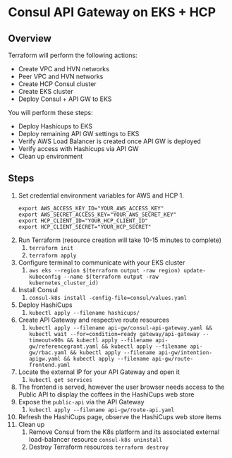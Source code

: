 # Consul API Gateway on EKS + HCP

## Overview

Terraform will perform the following actions:
- Create VPC and HVN networks
- Peer VPC and HVN networks
- Create HCP Consul cluster
- Create EKS cluster
- Deploy Consul + API GW to EKS

You will perform these steps:
- Deploy Hashicups to EKS
- Deploy remaining API GW settings to EKS
- Verify AWS Load Balancer is created once API GW is deployed
- Verify access with Hashicups via API GW
- Clean up environment

## Steps

1. Set credential environment variables for AWS and HCP
    1. 
    ```shell
    export AWS_ACCESS_KEY_ID="YOUR_AWS_ACCESS_KEY"
    export AWS_SECRET_ACCESS_KEY="YOUR_AWS_SECRET_KEY"
    export HCP_CLIENT_ID="YOUR_HCP_CLIENT_ID"
    export HCP_CLIENT_SECRET="YOUR_HCP_SECRET"
    ```
2. Run Terraform (resource creation will take 10-15 minutes to complete)
    1. `terraform init`
    2. `terraform apply`
3. Configure terminal to communicate with your EKS cluster
    1. `aws eks --region $(terraform output -raw region) update-kubeconfig --name $(terraform output -raw kubernetes_cluster_id)`
4. Install Consul
    1. `consul-k8s install -config-file=consul/values.yaml`
5. Deploy HashiCups
    1. `kubectl apply --filename hashicups/`
6. Create API Gateway and respective route resources
    1. `kubectl apply --filename api-gw/consul-api-gateway.yaml && kubectl wait --for=condition=ready gateway/api-gateway --timeout=90s && kubectl apply --filename api-gw/referencegrant.yaml && kubectl apply --filename api-gw/rbac.yaml && kubectl apply --filename api-gw/intention-apigw.yaml && kubectl apply --filename api-gw/route-frontend.yaml` 
7. Locate the external IP for your API Gateway and open it
    1. `kubectl get services`
8. The frontend is served, however the user browser needs access to the Public API to display the coffees in the HashiCups web store
9.  Expose the `public-api` via the API Gateway
    1. `kubectl apply --filename api-gw/route-api.yaml`
10. Refresh the HashiCups page, observe the HashiCups web store items
11. Clean up
    1. Remove Consul from the K8s platform and its associated external load-balancer resource
      `consul-k8s uninstall`
    2. Destroy Terraform resources
      `terraform destroy`